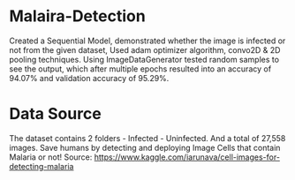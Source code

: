 # Malaira-Detection
 Created a Sequential Model, demonstrated whether the image is infected or not from the given dataset, Used adam optimizer algorithm, convo2D & 2D pooling techniques. Using ImageDataGenerator tested random samples to see the output, which after multiple epochs resulted into an accuracy of 94.07% and validation accuracy of 95.29%.

# Data Source
The dataset contains 2 folders - Infected - Uninfected. And a total of 27,558 images. Save humans by detecting and deploying Image Cells that contain Malaria or not! Source: https://www.kaggle.com/iarunava/cell-images-for-detecting-malaria
